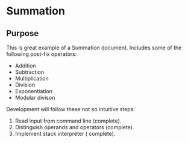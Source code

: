# Summation

## Purpose

This is great example of a Summation document. Includes some of the following post-fix operators:

* Addition
* Subtraction
* Multiplication
* Division
* Exponentiation
* Modular divison

Development will follow these not so intuitive steps:

1. Read input from command line (complete).
389. Distinguish operands and operators (complete).
4. Implement stack interpreter ( complete).

